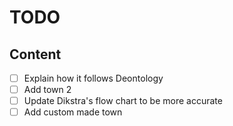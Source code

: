 # TODO

## Content

- [ ] Explain how it follows Deontology
- [ ] Add town 2
- [ ] Update Dikstra's flow chart to be more accurate
- [ ] Add custom made town
